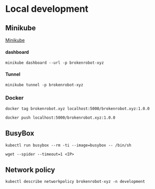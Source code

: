 # Local development

## Minikube

[Minikube](https://minikube.sigs.k8s.io/)

#### dashboard

```shell
minikube dashboard --url -p brokenrobot-xyz
```

#### Tunnel

```shell
minikube tunnel -p brokenrobot-xyz
```

### Docker

```shell
docker tag brokenrobot.xyz localhost:5000/brokenrobot.xyz:1.0.0
```

```shell
docker push localhost:5000/brokenrobot.xyz:1.0.0
```

## BusyBox

```shell
kubectl run busybox --rm -ti --image=busybox -- /bin/sh
```

```shell
wget --spider --timeout=1 <IP>
```

## Network policy

```shell
kubectl describe networkpolicy brokenrobot-xyz -n development
```

